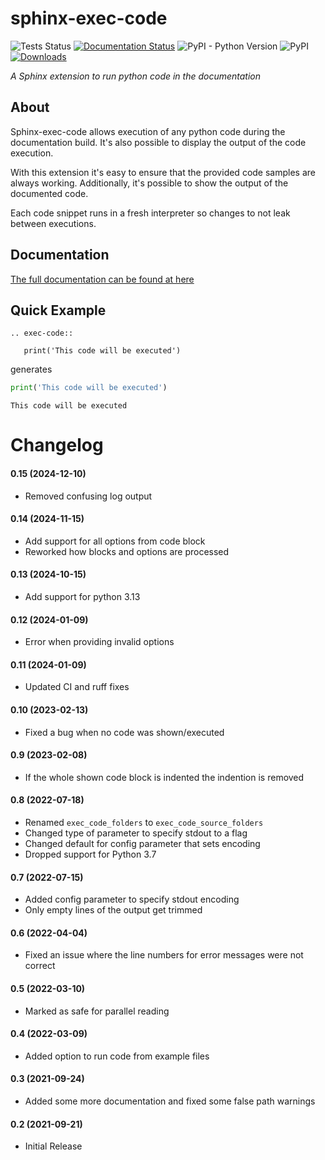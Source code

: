 # sphinx-exec-code
![Tests Status](https://github.com/spacemanspiff2007/sphinx-exec-code/workflows/Tests/badge.svg)
[![Documentation Status](https://readthedocs.org/projects/sphinx-exec-code/badge/?version=latest)](https://sphinx-exec-code.readthedocs.io/en/latest/)
![PyPI - Python Version](https://img.shields.io/pypi/pyversions/sphinx-exec-code)
![PyPI](https://img.shields.io/pypi/v/sphinx-exec-code)
[![Downloads](https://pepy.tech/badge/sphinx-exec-code/month)](https://pepy.tech/project/sphinx-exec-code)

_A Sphinx extension to run python code in the documentation_

## About
Sphinx-exec-code allows execution of any python code during the documentation build.
It's also possible to display the output of the code execution.

With this extension it's easy to ensure that the provided code samples are always working.
Additionally, it's possible to show the output of the documented code.

Each code snippet runs in a fresh interpreter so changes to not leak between executions.

## Documentation
[The full documentation can be found at here](https://sphinx-exec-code.readthedocs.io)


## Quick Example

````text
.. exec-code::

   print('This code will be executed')
````
generates
```python
print('This code will be executed')
```
```
This code will be executed
```

# Changelog
#### 0.15 (2024-12-10)
- Removed confusing log output

#### 0.14 (2024-11-15)
- Add support for all options from code block
- Reworked how blocks and options are processed

#### 0.13 (2024-10-15)
- Add support for python 3.13

#### 0.12 (2024-01-09)
- Error when providing invalid options

#### 0.11 (2024-01-09)
- Updated CI and ruff fixes

#### 0.10 (2023-02-13)
- Fixed a bug when no code was shown/executed

#### 0.9 (2023-02-08)
- If the whole shown code block is indented the indention is removed

#### 0.8 (2022-07-18)
- Renamed ``exec_code_folders`` to ``exec_code_source_folders``
- Changed type of parameter to specify stdout to a flag
- Changed default for config parameter that sets encoding
- Dropped support for Python 3.7

#### 0.7 (2022-07-15)
- Added config parameter to specify stdout encoding
- Only empty lines of the output get trimmed

#### 0.6 (2022-04-04)
- Fixed an issue where the line numbers for error messages were not correct

#### 0.5 (2022-03-10)
- Marked as safe for parallel reading

#### 0.4 (2022-03-09)
- Added option to run code from example files

#### 0.3 (2021-09-24)
- Added some more documentation and fixed some false path warnings

#### 0.2 (2021-09-21)
- Initial Release
